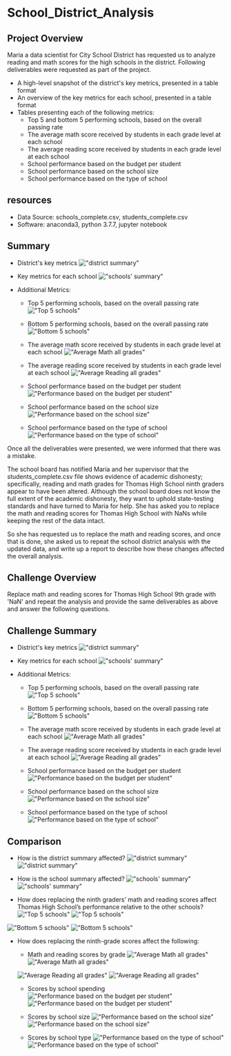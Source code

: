 # School_District_Analysis

## Project Overview
Maria a data scientist for City School District has requested us to analyze reading and math scores for the high schools in the district. Following deliverables were requested as part of the project.
  - A high-level snapshot of the district's key metrics, presented in a table format
  - An overview of the key metrics for each school, presented in a table format
  - Tables presenting each of the following metrics:
    - Top 5 and bottom 5 performing schools, based on the overall passing rate
    - The average math score received by students in each grade level at each school
    - The average reading score received by students in each grade level at each school
    - School performance based on the budget per student
    - School performance based on the school size 
    - School performance based on the type of school

## resources
- Data Source: schools_complete.csv, students_complete.csv
- Software: anaconda3, python 3.7.7, jupyter notebook

## Summary
  - District's key metrics
  !["district summary"](./Resources/district_summary.png "District's key metrics")
  - Key metrics for each school
  !["schools' summary"](./Resources/schools_summary.png "Schools' key metrics")
  
  - Additional Metrics:
    - Top 5 performing schools, based on the overall passing rate
    !["Top 5 schools"](./Resources/top5_schools.png "District's Top 5 schools")
    - Bottom 5 performing schools, based on the overall passing rate
    !["Bottom 5 schools"](./Resources/bottom5_schools.png "District's Bottom 5 schools")
    
    - The average math score received by students in each grade level at each school
    !["Average Math all grades"](./Resources/avg_math_scores_by_grade.png "Average math score in each grade of schools")
    - The average reading score received by students in each grade level at each school
    !["Average Reading all grades"](./Resources/avg_reading_scores_by_grade.png "Average reading score in each grade of schools")
    
    - School performance based on the budget per student
    !["Performance based on the budget per student"](./Resources/budget_per_student.png "School performance based on the budget per student")
    - School performance based on the school size 
    !["Performance based on the school size"](./Resources/school_size.png "School performance based on the school size")
    - School performance based on the type of school
    !["Performance based on the type of school"](./Resources/type_of_school.png "School performance based on the type of school")
  
  

Once all the deliverables were presented, we were informed that there was a mistake.

The school board has notified Maria and her supervisor that the students_complete.csv file shows evidence of academic dishonesty; specifically, reading and math grades for Thomas High School ninth graders appear to have been altered. Although the school board does not know the full extent of the academic dishonesty, they want to uphold state-testing standards and have turned to Maria for help. She has asked you to replace the math and reading scores for Thomas High School with NaNs while keeping the rest of the data intact.

So she has requested us to replace the math and reading scores, and once that is done, she asked us to repeat the school district analysis with the updated data, and write up a report to describe how these changes affected the overall analysis.

## Challenge Overview
Replace math and reading scores for Thomas High School 9th grade with 'NaN' and repeat the analysis and provide the same deliverables as above and answer the following questions.

## Challenge Summary
  - District's key metrics
  !["district summary"](./Resources/challenge_district_summary.png "District's key metrics")
  - Key metrics for each school
  !["schools' summary"](./Resources/challenge_schools_summary.png "Schools' key metrics")
  
  - Additional Metrics:
    - Top 5 performing schools, based on the overall passing rate
    !["Top 5 schools"](./Resources/challenge_top5_schools.png "District's Top 5 schools")
    - Bottom 5 performing schools, based on the overall passing rate
    !["Bottom 5 schools"](./Resources/challenge_bottom5_schools.png "District's Bottom 5 schools")
    
    - The average math score received by students in each grade level at each school
    !["Average Math all grades"](./Resources/challenge_avg_math_scores_by_grade.png "Average math score in each grade of schools")
    - The average reading score received by students in each grade level at each school
    !["Average Reading all grades"](./Resources/challenge_avg_reading_scores_by_grade.png "Average reading score in each grade of schools")
    
    - School performance based on the budget per student
    !["Performance based on the budget per student"](./Resources/challenge_budget_per_student.png "School performance based on the budget per student")
    - School performance based on the school size 
    !["Performance based on the school size"](./Resources/challenge_school_size.png "School performance based on the school size")
    - School performance based on the type of school
    !["Performance based on the type of school"](./Resources/challenge_type_of_school.png "School performance based on the type of school")

## Comparison
  - How is the district summary affected?
  !["district summary"](./Resources/challenge_district_summary.png "District's key metrics")
  !["district summary"](./Resources/district_summary.png "District's key metrics")
  
  - How is the school summary affected?
  !["schools' summary"](./Resources/challenge_schools_summary.png "Schools' key metrics")
  !["schools' summary"](./Resources/schools_summary.png "Schools' key metrics")
  
  - How does replacing the ninth graders’ math and reading scores affect Thomas High School’s performance relative to the other schools?
  !["Top 5 schools"](./Resources/challenge_top5_schools.png "District's Top 5 schools")
  !["Top 5 schools"](./Resources/top5_schools.png "District's Top 5 schools")
  
  !["Bottom 5 schools"](./Resources/challenge_bottom5_schools.png "District's Bottom 5 schools")
  !["Bottom 5 schools"](./Resources/bottom5_schools.png "District's Bottom 5 schools")
  
  - How does replacing the ninth-grade scores affect the following:
    - Math and reading scores by grade
    !["Average Math all grades"](./Resources/challenge_avg_math_scores_by_grade.png "Average math score in each grade of schools")
    !["Average Math all grades"](./Resources/avg_math_scores_by_grade.png "Average math score in each grade of schools")
    
    !["Average Reading all grades"](./Resources/challenge_avg_reading_scores_by_grade.png "Average reading score in each grade of schools")
    !["Average Reading all grades"](./Resources/avg_reading_scores_by_grade.png "Average reading score in each grade of schools")
  
    - Scores by school spending
    !["Performance based on the budget per student"](./Resources/challenge_budget_per_student.png "School performance based on the budget per student")
    !["Performance based on the budget per student"](./Resources/budget_per_student.png "School performance based on the budget per student")
    
    - Scores by school size
    !["Performance based on the school size"](./Resources/challenge_school_size.png "School performance based on the school size")
    !["Performance based on the school size"](./Resources/school_size.png "School performance based on the school size")
    
    - Scores by school type
    !["Performance based on the type of school"](./Resources/challenge_type_of_school.png "School performance based on the type of school")
    !["Performance based on the type of school"](./Resources/type_of_school.png "School performance based on the type of school")
    
